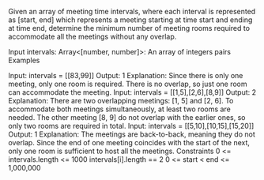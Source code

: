 Given an array of meeting time intervals, where each interval is represented as [start, end] which represents a meeting starting at time start and ending at time end, determine the minimum number of meeting rooms required to accommodate all the meetings without any overlap.

Input
intervals: Array<[number, number]>: An array of integers pairs
Examples

Input: intervals = [[83,99]]
Output: 1
Explanation: Since there is only one meeting, only one room is required. There is no overlap, so just one room can accommodate the meeting.
Input: intervals = [[1,5],[2,6],[8,9]]
Output: 2
Explanation: There are two overlapping meetings: [1, 5] and [2, 6]. To accommodate both meetings simultaneously, at least two rooms are needed. The other meeting [8, 9] do not overlap with the earlier ones, so only two rooms are required in total.
Input: intervals = [[5,10],[10,15],[15,20]]
Output: 1
Explanation: The meetings are back-to-back, meaning they do not overlap. Since the end of one meeting coincides with the start of the next, only one room is sufficient to host all the meetings.
Constraints
0 <= intervals.length <= 1000
intervals[i].length == 2
0 <= start < end <= 1,000,000
